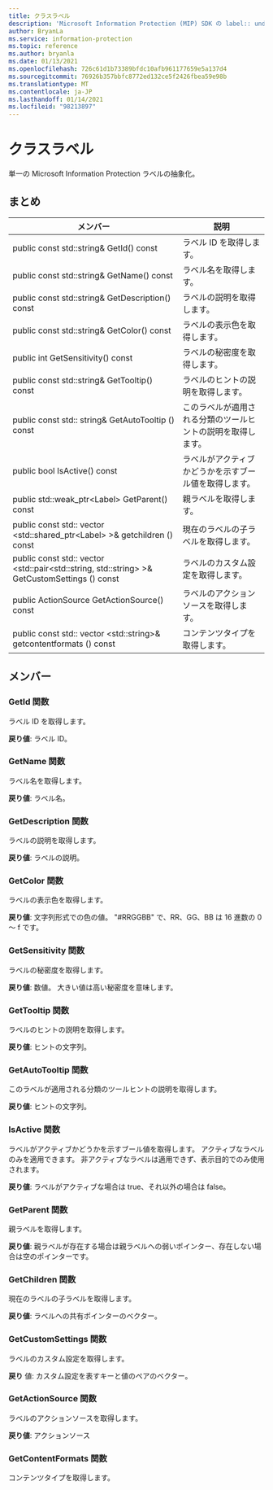 ```yaml
---
title: クラスラベル
description: 'Microsoft Information Protection (MIP) SDK の label:: undefined クラスを文書にします。'
author: BryanLa
ms.service: information-protection
ms.topic: reference
ms.author: bryanla
ms.date: 01/13/2021
ms.openlocfilehash: 726c61d1b73389bfdc10afb961177659e5a137d4
ms.sourcegitcommit: 76926b357bbfc8772ed132ce5f2426fbea59e98b
ms.translationtype: MT
ms.contentlocale: ja-JP
ms.lasthandoff: 01/14/2021
ms.locfileid: "98213897"
---
```

# <a name="class-label"></a>クラスラベル 
単一の Microsoft Information Protection ラベルの抽象化。
  
## <a name="summary"></a>まとめ
 メンバー                        | 説明                                
--------------------------------|---------------------------------------------
public const std::string& GetId() const  |  ラベル ID を取得します。
public const std::string& GetName() const  |  ラベル名を取得します。
public const std::string& GetDescription() const  |  ラベルの説明を取得します。
public const std::string& GetColor() const  |  ラベルの表示色を取得します。
public int GetSensitivity() const  |  ラベルの秘密度を取得します。
public const std::string& GetTooltip() const  |  ラベルのヒントの説明を取得します。
public const std:: string& GetAutoTooltip () const  |  このラベルが適用される分類のツールヒントの説明を取得します。
public bool IsActive() const  |  ラベルがアクティブかどうかを示すブール値を取得します。
public std::weak_ptr\<Label\> GetParent() const  |  親ラベルを取得します。
public const std:: vector \<std::shared_ptr\<Label\> \>& getchildren () const  |  現在のラベルの子ラベルを取得します。
public const std:: vector \<std::pair\<std::string, std::string\> \>& GetCustomSettings () const  |  ラベルのカスタム設定を取得します。
public ActionSource GetActionSource() const  |  ラベルのアクションソースを取得します。
public const std:: vector \<std::string\>& getcontentformats () const  |  コンテンツタイプを取得します。
  
## <a name="members"></a>メンバー
  
### <a name="getid-function"></a>GetId 関数
ラベル ID を取得します。

  
**戻り値**: ラベル ID。
  
### <a name="getname-function"></a>GetName 関数
ラベル名を取得します。

  
**戻り値**: ラベル名。
  
### <a name="getdescription-function"></a>GetDescription 関数
ラベルの説明を取得します。

  
**戻り値**: ラベルの説明。
  
### <a name="getcolor-function"></a>GetColor 関数
ラベルの表示色を取得します。

  
**戻り値**: 文字列形式での色の値。 "#RRGGBB" で、RR、GG、BB は 16 進数の 0 ～ f です。
  
### <a name="getsensitivity-function"></a>GetSensitivity 関数
ラベルの秘密度を取得します。

  
**戻り値**: 数値。 大きい値は高い秘密度を意味します。
  
### <a name="gettooltip-function"></a>GetTooltip 関数
ラベルのヒントの説明を取得します。

  
**戻り値**: ヒントの文字列。
  
### <a name="getautotooltip-function"></a>GetAutoTooltip 関数
このラベルが適用される分類のツールヒントの説明を取得します。

  
**戻り値**: ヒントの文字列。
  
### <a name="isactive-function"></a>IsActive 関数
ラベルがアクティブかどうかを示すブール値を取得します。
アクティブなラベルのみを適用できます。 非アクティブなラベルは適用できず、表示目的でのみ使用されます。 

  
**戻り値**: ラベルがアクティブな場合は true、それ以外の場合は false。
  
### <a name="getparent-function"></a>GetParent 関数
親ラベルを取得します。

  
**戻り値**: 親ラベルが存在する場合は親ラベルへの弱いポインター、存在しない場合は空のポインターです。
  
### <a name="getchildren-function"></a>GetChildren 関数
現在のラベルの子ラベルを取得します。

  
**戻り値**: ラベルへの共有ポインターのベクター。
  
### <a name="getcustomsettings-function"></a>GetCustomSettings 関数
ラベルのカスタム設定を取得します。

  
**戻り** 値: カスタム設定を表すキーと値のペアのベクター。
  
### <a name="getactionsource-function"></a>GetActionSource 関数
ラベルのアクションソースを取得します。

  
**戻り値**: アクションソース
  
### <a name="getcontentformats-function"></a>GetContentFormats 関数
コンテンツタイプを取得します。

  
<Returns>